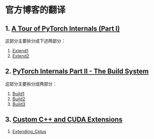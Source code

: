 # 官方博客的翻译

## 1. [A Tour of PyTorch Internals (Part I)](https://pytorch.org/2017/05/11/Internals.html)

这部分主要拆分成下述两部分：

1. [Extend1](official_blog/Extend1.md)
2. [Extend2](official_blog/Extend2.md)

## 2. [PyTorch Internals Part II - The Build System](https://pytorch.org/2017/06/27/Internals2.html) 

这部分主要拆分成两部分：

1. [Build1](official_blog/Build1.md)
2. [Build2](official_blog/Build2.md)
3. [Build3](official_blog/Build3.md)

## 3. [Custom C++ and CUDA Extensions](https://pytorch.org/tutorials/advanced/cpp_extension.html)

1. [Extending_Cplus](extend_cplus/Extending_Cplus.md)

